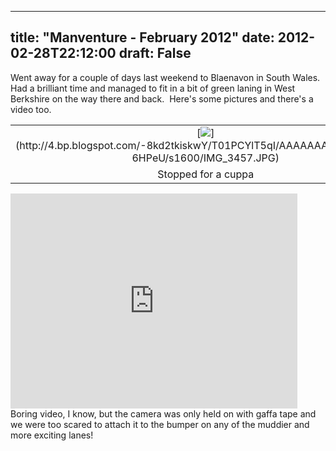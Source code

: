 
---
title: "Manventure - February 2012"
date: 2012-02-28T22:12:00
draft: False
---

Went away for a couple of days last weekend to Blaenavon in South Wales.  Had a brilliant time and managed to fit in a bit of green laning in West Berkshire on the way there and back.  Here's some pictures and there's a video too.

<table align="center" cellpadding="0" cellspacing="0" style="margin-left: auto; margin-right: auto; text-align: center;"><tbody><tr><td style="text-align: center;">[<img src="http://4.bp.blogspot.com/-8kd2tkiskwY/T01PCYlT5qI/AAAAAAAACYc/PyumY-6HPeU/s320/IMG_3457.JPG"/>](http://4.bp.blogspot.com/-8kd2tkiskwY/T01PCYlT5qI/AAAAAAAACYc/PyumY-6HPeU/s1600/IMG_3457.JPG)</td></tr><tr><td style="text-align: center;">Stopped for a cuppa</td></tr></tbody></table>
<iframe allowfullscreen="" frameborder="0" height="344" src="http://www.youtube.com/embed/HDGUIm-EJK0?fs=1" width="459"></iframe>
Boring video, I know, but the camera was only held on with gaffa tape and we were too scared to attach it to the bumper on any of the muddier and more exciting lanes!
